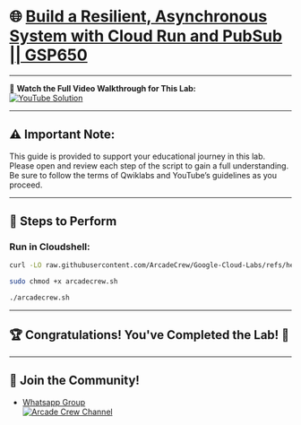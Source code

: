 # 🌐 [Build a Resilient, Asynchronous System with Cloud Run and PubSub || GSP650](https://www.cloudskillsboost.google/focuses/8389?parent=catalog)

---

🎥 **Watch the Full Video Walkthrough for This Lab:**  
[![YouTube Solution](https://img.shields.io/badge/YouTube-Watch%20Solution-red?style=flat&logo=youtube)](https://www.youtube.com/@Arcade61432?sub_confirmation=1)

---

## ⚠️ **Important Note:**  
This guide is provided to support your educational journey in this lab. Please open and review each step of the script to gain a full understanding. Be sure to follow the terms of Qwiklabs and YouTube’s guidelines as you proceed.

---

## 🚀 **Steps to Perform**

### Run in Cloudshell:  

```bash
curl -LO raw.githubusercontent.com/ArcadeCrew/Google-Cloud-Labs/refs/heads/main/Build%20a%20Resilient%2C%20Asynchronous%20System%20with%20Cloud%20Run%20and%20PubSub/arcadecrew.sh

sudo chmod +x arcadecrew.sh

./arcadecrew.sh
```

---

## 🏆 **Congratulations! You've Completed the Lab!** 🎉

---

## 🤝 **Join the Community!**

- [Whatsapp Group](https://chat.whatsapp.com/KkNEauOhBQXHdVcmqIlv9F)  
[![Arcade Crew Channel](https://img.shields.io/badge/YouTube-Arcade%20Crew-red?style=flat&logo=youtube)](https://www.youtube.com/@Arcade61432?sub_confirmation=1)
